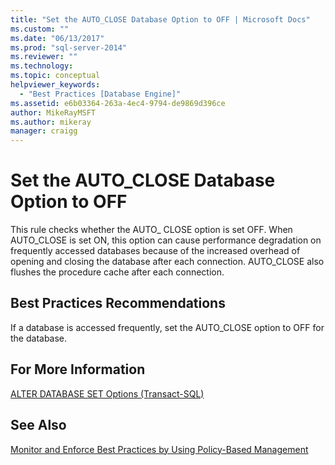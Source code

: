 ```yaml
---
title: "Set the AUTO_CLOSE Database Option to OFF | Microsoft Docs"
ms.custom: ""
ms.date: "06/13/2017"
ms.prod: "sql-server-2014"
ms.reviewer: ""
ms.technology:
ms.topic: conceptual
helpviewer_keywords: 
  - "Best Practices [Database Engine]"
ms.assetid: e6b03364-263a-4ec4-9794-de9869d396ce
author: MikeRayMSFT
ms.author: mikeray
manager: craigg
---
```

# Set the AUTO_CLOSE Database Option to OFF
  This rule checks whether the AUTO_ CLOSE option is set OFF. When AUTO_CLOSE is set ON, this option can cause performance degradation on frequently accessed databases because of the increased overhead of opening and closing the database after each connection. AUTO_CLOSE also flushes the procedure cache after each connection.  
  
## Best Practices Recommendations  
 If a database is accessed frequently, set the AUTO_CLOSE option to OFF for the database.  
  
## For More Information  
 [ALTER DATABASE SET Options &#40;Transact-SQL&#41;](/sql/t-sql/statements/alter-database-transact-sql-set-options)  
  
## See Also  
 [Monitor and Enforce Best Practices by Using Policy-Based Management](monitor-and-enforce-best-practices-by-using-policy-based-management.md)  
  
  

